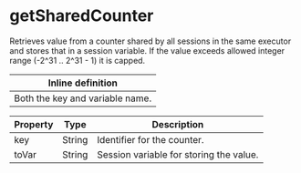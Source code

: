 ---
---
# getSharedCounter

Retrieves value from a counter shared by all sessions in the same executor and stores that in a session variable. If the value exceeds allowed integer range (-2^31 .. 2^31 - 1) it is capped.

| Inline definition |
| -------- |
| Both the key and variable name. |


| Property | Type | Description |
| ------- | ------- | -------- |
| key | String | Identifier for the counter. |
| toVar | String | Session variable for storing the value. |

